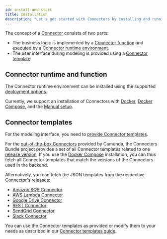 ```yaml
---
id: install-and-start
title: Installation
description: "Let's get started with Connectors by installing and running them."
---
```


The concept of a [Connector](/components/connectors/introduction.md) consists of two parts:

- The business logic is implemented by a [Connector function](/components/connectors/custom-built-connectors/connector-sdk.md#runtime-logic)
  and executed by a [Connector runtime environment](/components/connectors/custom-built-connectors/connector-sdk.md#runtime-environments).
- The user interface during modeling is provided using a [Connector template](/components/connectors/custom-built-connectors/connector-templates.md).

## Connector runtime and function

The Connector runtime environment can be installed using the supported [deployment options](/self-managed/platform-deployment/overview.md#deployment-options).

Currently, we support an installation of Connectors with [Docker](/self-managed/platform-deployment/docker.md#connectors),
[Docker Compose](/self-managed/platform-deployment/docker.md#docker-compose), and the [Manual setup](/self-managed/platform-deployment/manual.md#run-connectors).

## Connector templates

For the modeling interface, you need to [provide Connector templates](/components/connectors/custom-built-connectors/connector-templates.md#providing-and-using-connector-templates).

For the [out-of-the-box Connectors](/components/connectors/out-of-the-box-connectors/available-connectors-overview.md) provided by Camunda,
the Connectors Bundle project provides a set of all Connector templates related to one [release version](https://github.com/camunda/connectors-bundle/releases).
If you use the [Docker Compose](/self-managed/platform-deployment/docker.md#docker-compose) installation, you can thus fetch all Connector templates that match the versions of the Connectors used in the backend.

Alternatively, you can fetch the JSON templates from the respective Connector's releases:

- [Amazon SQS Connector](https://github.com/camunda/connector-sqs/releases)
- [AWS Lambda Connector](https://github.com/camunda/connector-aws-lambda/releases)
- [Google Drive Connector](https://github.com/camunda/connector-google-drive/releases)
- [REST Connector](https://github.com/camunda/connector-http-json/releases)
- [SendGrid Connector](https://github.com/camunda/connector-sendgrid/releases)
- [Slack Connector](https://github.com/camunda/connector-slack/releases)

You can use the Connector templates as provided or modify them to your needs as described in our [Connector templates guide](/components/connectors/custom-built-connectors/connector-templates.md).
